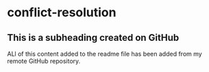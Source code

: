 # conflict-resolution

## This is a subheading created on GitHub

ALl of this content added to the readme file has been added from my remote GitHub repository.
